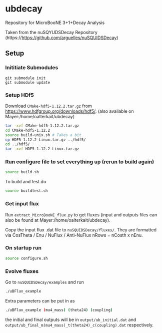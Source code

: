 # ubdecay

Repository for MicroBooNE 3+1+Decay Analysis

Taken from the nuSQYUDSDecay Repository (https://https://github.com/arguelles/nuSQUIDSDecay)


## Setup

### Inititiate Submodules 

```
git submodule init
git submodule update
```

### Setup HDf5

Download `CMake-hdf5-1.12.2.tar.gz` from <https://www.hdfgroup.org/downloads/hdf5/>. (also available on Mayer:/home/oalterkait/ubdecay)

```bash
tar -xvf CMake-hdf5-1.12.2.tar.gz
cd CMake-hdf5-1.12.2
source build-unix.sh # Takes a bit
cp HDF5-1.12.2-Linux.tar.gz ../hdf5/
cd ../hdf5/
tar -xvf HDF5-1.12.2-Linux.tar.gz
```

### Run configure file to set everything up (rerun to build again)

```bash
source build.sh
```

To build and test do 
```bash
source buildtest.sh
```

### Get input flux
Run `extract_MicroBooNE_flux.py` to get fluxes (input and outputs files can also be found at Mayer:/home/oalterkait/ubdecay).

Copy the input flux .dat file to `nuSQUIDSDecay/fluxes/`. They are formatted via CosTheta / Enu / NuFlux / Anti-NuFlux
nRows = nCosth x nEnu. 

### On startup run

```bash
source configure.sh
```

### Evolve fluxes

Go to `nuSQUIDSDecay/examples` and run 

```bash
./uBFlux_example
```

Extra parameters can be put in as
```bash
./uBFlux_example (mu4_mass) (theta24) (coupling)
```

the initial and final outputs will be in `output/ub_initial.dat` and `output/ub_final_m(mu4_mass)_t(theta24)_c(coupling).dat` respectively.